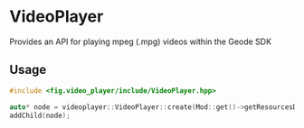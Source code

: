 # VideoPlayer

Provides an API for playing mpeg (.mpg) videos within the Geode SDK

## Usage

```cpp
#include <fig.video_player/include/VideoPlayer.hpp>

auto* node = videoplayer::VideoPlayer::create(Mod::get()->getResourcesDir() / "video.mpg");
addChild(node);
```